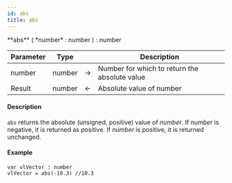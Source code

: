 ```yaml
---
id: abs
title: abs
---
```



<!-- REF #_command_.abs.Syntax -->**abs** ( *number* : number ) : number<!-- END REF -->


<!-- REF #_command_.abs.Params -->
|Parameter|Type||Description|
|---------|--- |:---:|------|
|number|number|->|Number for which to return the absolute value|
|Result|number|<-|Absolute value of number|
<!-- END REF -->

#### Description

`abs` <!-- REF #_command_.abs.Summary -->returns the absolute (unsigned, positive) value of *number*<!-- END REF -->. If *number* is negative, it is returned as positive. If *number* is positive, it is returned unchanged.

#### Example

```qs
var vlVector : number
vlVector = abs(-10.3) //10.3

```
